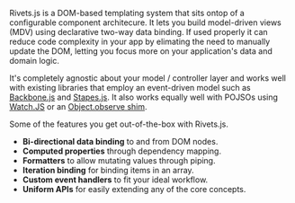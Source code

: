 Rivets.js is a DOM-based templating system that sits ontop of a configurable component architecure. It lets you build model-driven views (MDV) using declarative two-way data binding. If used properly it can reduce code complexity in your app by elimating the need to manually update the DOM, letting you focus more on your application's data and domain logic.

It's completely agnostic about your model / controller layer and works well with existing libraries that employ an event-driven model such as [Backbone.js](http://backbonejs.org/) and [Stapes.js](http://hay.github.com/stapes/). It also works equally well with POJSOs using [Watch.JS](https://github.com/melanke/Watch.JS) or an [Object.observe shim](https://github.com/KapIT/observe-shim).

Some of the features you get out-of-the-box with Rivets.js.

<ul class="check-list">
  <li><strong>Bi-directional data binding</strong> to and from DOM nodes.</li>
  <li><strong>Computed properties</strong> through dependency mapping.</li>
  <li><strong>Formatters</strong> to allow mutating values through piping.</li>
  <li><strong>Iteration binding</strong> for binding items in an array.</li>
  <li><strong>Custom event handlers</strong> to fit your ideal workflow.</li>
  <li><strong>Uniform APIs</strong> for easily extending any of the core concepts.</li>
</ul>
